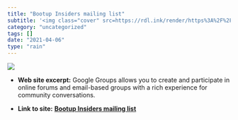 ```yaml
---
title: "Bootup Insiders mailing list"
subtitle: '<img class="cover" src=https://rdl.ink/render/https%3A%2F%2Fgroups.google.com%2Fforum%23!forum%2Fboo...'
category: "uncategorized"
tags: []
date: "2021-04-06"
type: "rain"
---
```

<img class="cover" src=https://rdl.ink/render/https%3A%2F%2Fgroups.google.com%2Fforum%23!forum%2Fbootup-insiders>



* **Web site excerpt:** Google Groups allows you to create and participate in online forums and email-based groups with a rich experience for community conversations.

* **Link to site:** **[Bootup Insiders mailing list](https://groups.google.com/forum#!forum/bootup-insiders)**